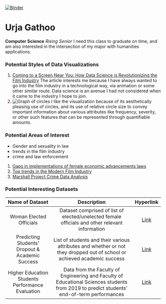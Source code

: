 [![Binder](https://mybinder.org/badge_logo.svg)](https://mybinder.org/v2/gh/ugathoo/DH140_SU24.git/main)

# Urja Gathoo
**Computer Science**
*Rising Senior*
I need this class to graduate on time, and am also interested in the intersection of my major with humanities applications.

### Potential Styles of Data Visualizations

1. [Coming to a Screen Near You: How Data Science is Revolutionizing the Film Industry](https://datacolumn.iaa.ncsu.edu/blog/2023/01/30/coming-to-a-screen-near-you-how-data-science-is-revolutionizing-the-film-industry/)
The article interests me because I have always wanted to go into the film industry in a technological way, via animation or some other similar route. Data science is an avenue I had not considered when it came to the industry I hope to join. 
2. ![Graph of circles](https://learnpython.com/blog/python-libraries-data-visualization/5.png)
I like the visualization because of its aesthetically pleasing use of circles, and its use of relative circle size to convey important information about various attributes like frequency, severity, or other such features that can be represented through quantifiable amounts. 


### Potential Areas of Interest
- Gender and sexuality in law
- trends in the film industry
- crime and law enforcement

1. [Gaps in implementations of female economic advancements laws](https://blogs.worldbank.org/en/developmenttalk/findings-women-business-and-law-new-pilot-dataset-reveal-glaring-gaps)
2. [Top trends in the Modern Film Industry](https://www.sae.edu/gbr/insights/top-trends-in-modern-film-production-navigating-the-future-of-filmmaking/)
3. [Marshall Project Crime Data Analysis](https://www.themarshallproject.org/2023/11/03/violent-crime-property-data-nibrs-ucr-fbi-2022)


### Potential Interesting Datasets
| Name of Dataset | Description | Hyperlink |
|:---------------:|:-----------:|:---------:|
|Woman Elected Officials| Dataset comprised of list of elected/unelected female officials and other relevant information| [Link](https://dataverse.harvard.edu/dataset.xhtml?persistentId=doi:10.7910/DVN/CFPBRI)|
|Predicting Students' Dropout & Academic Success| List of students and their various attributes and whether or not they dropped out of school or achieved academic success | [Link](https://archive.ics.uci.edu/dataset/697/predict+students+dropout+and+academic+success)|
|Higher Education Students Performance Evaluation | Data from the Faculty of Engineering and Faculty of Educational Sciences students from 2019 to predict students' end-of-term performances | [Link](https://archive.ics.uci.edu/dataset/856/higher+education+students+performance+evaluation)|

